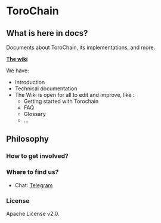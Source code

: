 # ToroChain

## What is here in docs?
Documents about ToroChain, its implementations, and more.

[__The wiki__](https://github.com/torochain/docs/wiki/)

We have:
- Introduction
- Technical documentation
- The Wiki is open for all to edit and improve, like : 
    - Getting started with Torochain
    - FAQ
    - Glossary
    - ...

## Philosophy


### How to get involved?

### Where to find us?

* Chat: [Telegram](https://t.me/joinchat/HUAe5xFyZedkJAP_2YKVdg)
<!--- * [comment]: <> (### Our thanks goes out to) --->
### License

Apache License v2.0.